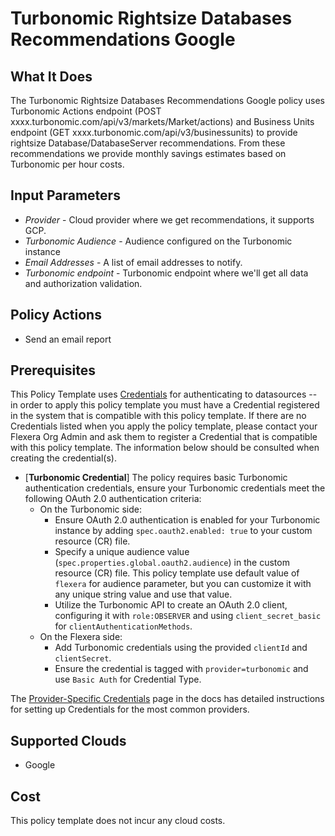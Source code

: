 # Turbonomic Rightsize Databases Recommendations Google

## What It Does

The Turbonomic Rightsize Databases Recommendations Google policy uses Turbonomic Actions endpoint (POST xxxx.turbonomic.com/api/v3/markets/Market/actions) and Business Units endpoint (GET xxxx.turbonomic.com/api/v3/businessunits) to provide rightsize Database/DatabaseServer recommendations. From these recommendations we provide monthly savings estimates based on Turbonomic per hour costs.

## Input Parameters

- *Provider* - Cloud provider where we get recommendations, it supports GCP.
- *Turbonomic Audience* - Audience configured on the Turbonomic instance
- *Email Addresses* - A list of email addresses to notify.
- *Turbonomic endpoint* - Turbonomic endpoint where we'll get all data and authorization validation.

## Policy Actions

- Send an email report

## Prerequisites

This Policy Template uses [Credentials](https://docs.flexera.com/flexera/EN/Automation/ManagingCredentialsExternal.htm) for authenticating to datasources -- in order to apply this policy template you must have a Credential registered in the system that is compatible with this policy template. If there are no Credentials listed when you apply the policy template, please contact your Flexera Org Admin and ask them to register a Credential that is compatible with this policy template. The information below should be consulted when creating the credential(s).

- [**Turbonomic Credential**] The policy requires basic Turbonomic authentication credentials, ensure your Turbonomic credentials meet the following OAuth 2.0 authentication criteria:
  - On the Turbonomic side:
    - Ensure OAuth 2.0 authentication is enabled for your Turbonomic instance by adding `spec.oauth2.enabled: true` to your custom resource (CR) file.
    - Specify a unique audience value (`spec.properties.global.oauth2.audience`) in the custom resource (CR) file. This policy template use default value of `flexera` for audience parameter, but you can customize it with any unique string value and use that value.
    - Utilize the Turbonomic API to create an OAuth 2.0 client, configuring it with `role:OBSERVER` and using `client_secret_basic` for `clientAuthenticationMethods`.
  - On the Flexera side:
    - Add Turbonomic credentials using the provided `clientId` and `clientSecret`.
    - Ensure the credential is tagged with `provider=turbonomic` and use `Basic Auth` for Credential Type.

The [Provider-Specific Credentials](https://docs.flexera.com/flexera/EN/Automation/ProviderCredentials.htm) page in the docs has detailed instructions for setting up Credentials for the most common providers.

## Supported Clouds

- Google

## Cost

This policy template does not incur any cloud costs.

